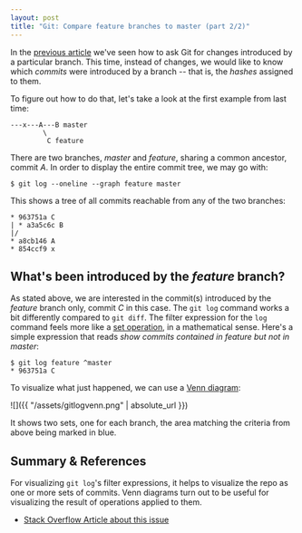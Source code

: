 ```yaml
---
layout: post
title: "Git: Compare feature branches to master (part 2/2)"
---
```


In the [previous article](https://steffen.ronalter.de/2018/12/25/git-compare-feature-master/) we've seen how to ask Git for changes introduced by a particular branch. This time, instead of changes, we would like to know which *commits* were introduced by a branch -- that is, the *hashes* assigned to them.

To figure out how to do that, let's take a look at the first example from last time:
```
---x---A---B master
        \
         C feature
```

There are two branches, *master* and *feature*, sharing a common ancestor, commit *A*. In order to display the entire commit tree, we may go with:
```
$ git log --oneline --graph feature master
```

This shows a tree of all commits reachable from any of the two branches:

```
* 963751a C
| * a3a5c6c B
|/
* a8cb146 A
* 854ccf9 x
```

## What's been introduced by the *feature* branch?

As stated above, we are interested in the commit(s) introduced by the *feature* branch only, commit *C* in this case. The `git log` command works a bit differently compared to `git diff`. The filter expression for the `log` command feels more like a [set operation](https://en.wikipedia.org/wiki/Set_(mathematics)), in a mathematical sense. Here's a simple expression that reads *show commits contained in feature but not in master*:

```
$ git log feature ^master
* 963751a C
```

To visualize what just happened, we can use a [Venn diagram](https://en.wikipedia.org/wiki/Venn_diagram):

![]({{ "/assets/gitlogvenn.png" | absolute_url }})

It shows two sets, one for each branch, the area matching the criteria from above being marked in blue.

## Summary & References
For visualizing `git log`'s filter expressions, it helps to visualize the repo as one or more sets of commits. Venn diagrams turn out to be useful for visualizing the result of operations applied to them.

- [Stack Overflow Article about this issue](https://stackoverflow.com/questions/462974/what-are-the-differences-between-double-dot-and-triple-dot-in-git-com)

